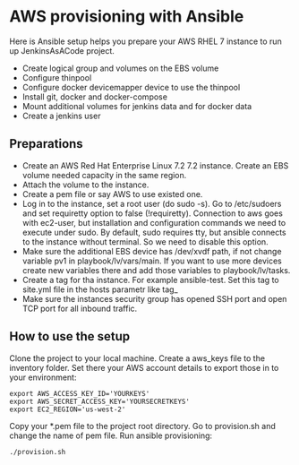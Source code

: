 # AWS provisioning with Ansible
Here is Ansible setup helps you prepare your AWS RHEL 7 instance to run up JenkinsAsACode project.
* Create logical group and volumes on the EBS volume
* Configure thinpool
* Configure docker devicemapper device to use the thinpool
* Install git, docker and docker-compose
* Mount additional volumes for jenkins data and for docker data
* Create a jenkins user

## Preparations 
* Create an AWS Red Hat Enterprise Linux 7.2 7.2 instance. Create an EBS volume needed capacity in the same region.
* Attach the volume to the instance.
* Create a pem file or say AWS to use existed one.
* Log in to the instance, set a root user (do sudo -s). Go to /etc/sudoers and set requiretty option to false (!requiretty). Connection to aws goes with ec2-user, but installation and configuration commands we need to execute under sudo. By default, sudo requires tty, but ansible connects to the instance without terminal. So we need to disable this option.
* Make sure the additional EBS device has /dev/xvdf path, if not change variable pv1 in playbook/lv/vars/main. If you want to use more devices create new variables there and add those variables to playbook/lv/tasks. 
* Create a tag for tha instance. For example ansible-test. Set this tag to site.yml file in the hosts parametr like tag_<your tag>
* Make sure the instances security group has opened SSH port and open TCP port for all inbound traffic.

## How to use the setup
Clone the project to your local machine. 
Create a aws_keys file to the inventory folder. Set there your AWS account details to export those in to your environment: 
 ```
 export AWS_ACCESS_KEY_ID='YOURKEYS'
 export AWS_SECRET_ACCESS_KEY='YOURSECRETKEYS'
 export EC2_REGION='us-west-2'
```
Copy your *.pem file to the project root directory. Go to provision.sh and change the name of pem file.
Run ansible provisioning:
```
./provision.sh
```